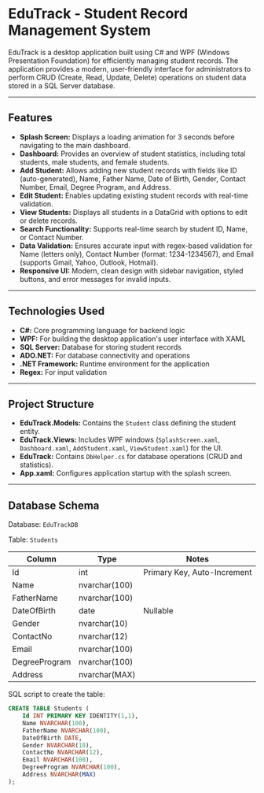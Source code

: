 # EduTrack - Student Record Management System

EduTrack is a desktop application built using C# and WPF (Windows Presentation Foundation) for efficiently managing student records. The application provides a modern, user-friendly interface for administrators to perform CRUD (Create, Read, Update, Delete) operations on student data stored in a SQL Server database.

---

## Features

- **Splash Screen:** Displays a loading animation for 3 seconds before navigating to the main dashboard.  
- **Dashboard:** Provides an overview of student statistics, including total students, male students, and female students.  
- **Add Student:** Allows adding new student records with fields like ID (auto-generated), Name, Father Name, Date of Birth, Gender, Contact Number, Email, Degree Program, and Address.  
- **Edit Student:** Enables updating existing student records with real-time validation.  
- **View Students:** Displays all students in a DataGrid with options to edit or delete records.  
- **Search Functionality:** Supports real-time search by student ID, Name, or Contact Number.  
- **Data Validation:** Ensures accurate input with regex-based validation for Name (letters only), Contact Number (format: 1234-1234567), and Email (supports Gmail, Yahoo, Outlook, Hotmail).  
- **Responsive UI:** Modern, clean design with sidebar navigation, styled buttons, and error messages for invalid inputs.  

---

## Technologies Used

- **C#:** Core programming language for backend logic  
- **WPF:** For building the desktop application's user interface with XAML  
- **SQL Server:** Database for storing student records  
- **ADO.NET:** For database connectivity and operations  
- **.NET Framework:** Runtime environment for the application  
- **Regex:** For input validation  

---

## Project Structure

- **EduTrack.Models:** Contains the `Student` class defining the student entity.  
- **EduTrack.Views:** Includes WPF windows (`SplashScreen.xaml`, `Dashboard.xaml`, `AddStudent.xaml`, `ViewStudent.xaml`) for the UI.  
- **EduTrack:** Contains `DbHelper.cs` for database operations (CRUD and statistics).  
- **App.xaml:** Configures application startup with the splash screen.  

---

## Database Schema

Database: `EduTrackDB`  

Table: `Students`

| Column       | Type          | Notes                   |
|--------------|---------------|------------------------|
| Id           | int           | Primary Key, Auto-Increment |
| Name         | nvarchar(100) |                        |
| FatherName   | nvarchar(100) |                        |
| DateOfBirth  | date          | Nullable               |
| Gender       | nvarchar(10)  |                        |
| ContactNo    | nvarchar(12)  |                        |
| Email        | nvarchar(100) |                        |
| DegreeProgram| nvarchar(100) |                        |
| Address      | nvarchar(MAX) |                        |

SQL script to create the table:

```sql
CREATE TABLE Students (
    Id INT PRIMARY KEY IDENTITY(1,1),
    Name NVARCHAR(100),
    FatherName NVARCHAR(100),
    DateOfBirth DATE,
    Gender NVARCHAR(10),
    ContactNo NVARCHAR(12),
    Email NVARCHAR(100),
    DegreeProgram NVARCHAR(100),
    Address NVARCHAR(MAX)
);
